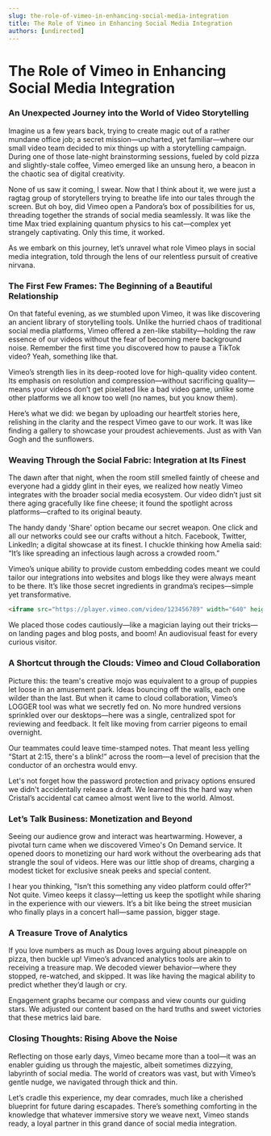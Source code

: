 ```yaml
---
slug: the-role-of-vimeo-in-enhancing-social-media-integration
title: The Role of Vimeo in Enhancing Social Media Integration
authors: [undirected]
---
```



# The Role of Vimeo in Enhancing Social Media Integration

### An Unexpected Journey into the World of Video Storytelling

Imagine us a few years back, trying to create magic out of a rather mundane office job; a secret mission—uncharted, yet familiar—where our small video team decided to mix things up with a storytelling campaign. During one of those late-night brainstorming sessions, fueled by cold pizza and slightly-stale coffee, Vimeo emerged like an unsung hero, a beacon in the chaotic sea of digital creativity. 

None of us saw it coming, I swear. Now that I think about it, we were just a ragtag group of storytellers trying to breathe life into our tales through the screen. But oh boy, did Vimeo open a Pandora’s box of possibilities for us, threading together the strands of social media seamlessly. It was like the time Max tried explaining quantum physics to his cat—complex yet strangely captivating. Only this time, it worked.

As we embark on this journey, let’s unravel what role Vimeo plays in social media integration, told through the lens of our relentless pursuit of creative nirvana.

### The First Few Frames: The Beginning of a Beautiful Relationship

On that fateful evening, as we stumbled upon Vimeo, it was like discovering an ancient library of storytelling tools. Unlike the hurried chaos of traditional social media platforms, Vimeo offered a zen-like stability—holding the raw essence of our videos without the fear of becoming mere background noise. Remember the first time you discovered how to pause a TikTok video? Yeah, something like that.

Vimeo’s strength lies in its deep-rooted love for high-quality video content. Its emphasis on resolution and compression—without sacrificing quality—means your videos don’t get pixelated like a bad video game, unlike some other platforms we all know too well (no names, but you know them).

Here’s what we did: we began by uploading our heartfelt stories here, relishing in the clarity and the respect Vimeo gave to our work. It was like finding a gallery to showcase your proudest achievements. Just as with Van Gogh and the sunflowers.

### Weaving Through the Social Fabric: Integration at Its Finest

The dawn after that night, when the room still smelled faintly of cheese and everyone had a giddy glint in their eyes, we realized how neatly Vimeo integrates with the broader social media ecosystem. Our video didn’t just sit there aging gracefully like fine cheese; it found the spotlight across platforms—crafted to its original beauty.

The handy dandy 'Share' option became our secret weapon. One click and all our networks could see our crafts without a hitch. Facebook, Twitter, LinkedIn; a digital showcase at its finest. I chuckle thinking how Amelia said: “It’s like spreading an infectious laugh across a crowded room.”

Vimeo’s unique ability to provide custom embedding codes meant we could tailor our integrations into websites and blogs like they were always meant to be there. It’s like those secret ingredients in grandma’s recipes—simple yet transformative.

```html
<iframe src="https://player.vimeo.com/video/123456789" width="640" height="360" frameborder="0" allowfullscreen></iframe>
```

We placed those codes cautiously—like a magician laying out their tricks—on landing pages and blog posts, and boom! An audiovisual feast for every curious visitor.

### A Shortcut through the Clouds: Vimeo and Cloud Collaboration

Picture this: the team's creative mojo was equivalent to a group of puppies let loose in an amusement park. Ideas bouncing off the walls, each one wilder than the last. But when it came to cloud collaboration, Vimeo’s LOGGER tool was what we secretly fed on. No more hundred versions sprinkled over our desktops—here was a single, centralized spot for reviewing and feedback. It felt like moving from carrier pigeons to email overnight.

Our teammates could leave time-stamped notes. That meant less yelling “Start at 2:15, there's a blink!” across the room—a level of precision that the conductor of an orchestra would envy.

Let's not forget how the password protection and privacy options ensured we didn't accidentally release a draft. We learned this the hard way when Cristal’s accidental cat cameo almost went live to the world. Almost.

### Let’s Talk Business: Monetization and Beyond

Seeing our audience grow and interact was heartwarming. However, a pivotal turn came when we discovered Vimeo's On Demand service. It opened doors to monetizing our hard work without the overbearing ads that strangle the soul of videos. Here was our little shop of dreams, charging a modest ticket for exclusive sneak peeks and special content. 

I hear you thinking, "Isn’t this something any video platform could offer?" Not quite. Vimeo keeps it classy—letting us keep the spotlight while sharing in the experience with our viewers. It’s a bit like being the street musician who finally plays in a concert hall—same passion, bigger stage.

### A Treasure Trove of Analytics

If you love numbers as much as Doug loves arguing about pineapple on pizza, then buckle up! Vimeo’s advanced analytics tools are akin to receiving a treasure map. We decoded viewer behavior—where they stopped, re-watched, and skipped. It was like having the magical ability to predict whether they’d laugh or cry. 

Engagement graphs became our compass and view counts our guiding stars. We adjusted our content based on the hard truths and sweet victories that these metrics laid bare.

### Closing Thoughts: Rising Above the Noise

Reflecting on those early days, Vimeo became more than a tool—it was an enabler guiding us through the majestic, albeit sometimes dizzying, labyrinth of social media. The world of creators was vast, but with Vimeo’s gentle nudge, we navigated through thick and thin.

Let’s cradle this experience, my dear comrades, much like a cherished blueprint for future daring escapades. There’s something comforting in the knowledge that whatever immersive story we weave next, Vimeo stands ready, a loyal partner in this grand dance of social media integration.